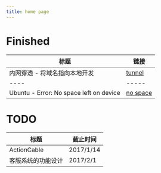 ```yaml
---
title: home page
---
```


# Finished
标题 | 链接
----|-----
内网穿透 - 将域名指向本地开发 | [tunnel](https://sunny0425.github.io/my_website/tunnel.html)
----|-----
Ubuntu - Error: No space left on device | [no space](https://sunny0425.github.io/my_website/no_space.html)

# TODO
标题 | 截止时间
-----|-------
ActionCable | 2017/1/14
客服系统的功能设计 | 2017/2/1
